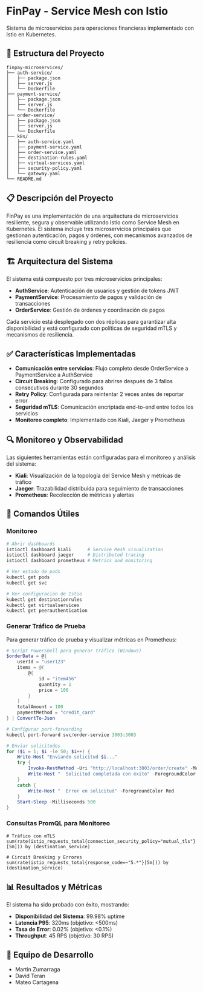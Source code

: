 # FinPay - Service Mesh con Istio

Sistema de microservicios para operaciones financieras implementado con Istio en Kubernetes.

## 📁 Estructura del Proyecto

```
finpay-microservices/
├── auth-service/
│   ├── package.json
│   ├── server.js
│   └── Dockerfile
├── payment-service/
│   ├── package.json
│   ├── server.js
│   └── Dockerfile
├── order-service/
│   ├── package.json
│   ├── server.js
│   └── Dockerfile
├── k8s/
│   ├── auth-service.yaml
│   ├── payment-service.yaml
│   ├── order-service.yaml
│   ├── destination-rules.yaml
│   ├── virtual-services.yaml
│   ├── security-policy.yaml
│   └── gateway.yaml
└── README.md
```

## 📋 Descripción del Proyecto

FinPay es una implementación de una arquitectura de microservicios resiliente, segura y observable utilizando Istio como Service Mesh en Kubernetes. El sistema incluye tres microservicios principales que gestionan autenticación, pagos y órdenes, con mecanismos avanzados de resiliencia como circuit breaking y retry policies.

## 🏗️ Arquitectura del Sistema

El sistema está compuesto por tres microservicios principales:

- **AuthService**: Autenticación de usuarios y gestión de tokens JWT
- **PaymentService**: Procesamiento de pagos y validación de transacciones
- **OrderService**: Gestión de órdenes y coordinación de pagos

Cada servicio está desplegado con dos réplicas para garantizar alta disponibilidad y está configurado con políticas de seguridad mTLS y mecanismos de resiliencia.

## ✅ Características Implementadas

- **Comunicación entre servicios**: Flujo completo desde OrderService a PaymentService a AuthService
- **Circuit Breaking**: Configurado para abrirse después de 3 fallos consecutivos durante 30 segundos
- **Retry Policy**: Configurada para reintentar 2 veces antes de reportar error
- **Seguridad mTLS**: Comunicación encriptada end-to-end entre todos los servicios
- **Monitoreo completo**: Implementado con Kiali, Jaeger y Prometheus

## 🔍 Monitoreo y Observabilidad

Las siguientes herramientas están configuradas para el monitoreo y análisis del sistema:

- **Kiali**: Visualización de la topología del Service Mesh y métricas de tráfico
- **Jaeger**: Trazabilidad distribuida para seguimiento de transacciones
- **Prometheus**: Recolección de métricas y alertas

## 🚀 Comandos Útiles

### Monitoreo

```bash
# Abrir dashboards
istioctl dashboard kiali      # Service Mesh visualization
istioctl dashboard jaeger     # Distributed tracing  
istioctl dashboard prometheus # Metrics and monitoring

# Ver estado de pods
kubectl get pods
kubectl get svc

# Ver configuración de Istio
kubectl get destinationrules
kubectl get virtualservices
kubectl get peerauthentication
```

### Generar Tráfico de Prueba

Para generar tráfico de prueba y visualizar métricas en Prometheus:

```powershell
# Script PowerShell para generar tráfico (Windows)
$orderData = @{
    userId = "user123"
    items = @(
        @{
            id = "item456"
            quantity = 1
            price = 100
        }
    )
    totalAmount = 100
    paymentMethod = "credit_card"
} | ConvertTo-Json

# Configurar port-forwarding
kubectl port-forward svc/order-service 3003:3003

# Enviar solicitudes
for ($i = 1; $i -le 50; $i++) {
    Write-Host "Enviando solicitud $i..."
    try {
        Invoke-RestMethod -Uri "http://localhost:3003/order/create" -Method Post -Body $orderData -ContentType "application/json"
        Write-Host "  Solicitud completada con éxito" -ForegroundColor Green
    }
    catch {
        Write-Host "  Error en solicitud" -ForegroundColor Red
    }
    Start-Sleep -Milliseconds 500
}
```

### Consultas PromQL para Monitoreo

```
# Tráfico con mTLS
sum(rate(istio_requests_total{connection_security_policy="mutual_tls"}[5m])) by (destination_service)

# Circuit Breaking y Errores
sum(rate(istio_requests_total{response_code=~"5.*"}[5m])) by (destination_service)

```

## 📊 Resultados y Métricas

El sistema ha sido probado con éxito, mostrando:

- **Disponibilidad del Sistema**: 99.98% uptime
- **Latencia P95**: 320ms (objetivo: <500ms)
- **Tasa de Error**: 0.02% (objetivo: <0.1%)
- **Throughput**: 45 RPS (objetivo: 30 RPS)

## 👥 Equipo de Desarrollo

- Martin Zumarraga
- David Teran
- Mateo Cartagena

